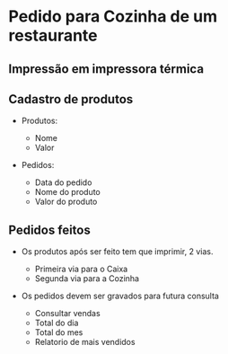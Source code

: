# Pedido para Cozinha de um restaurante 

## Impressão em impressora térmica

## Cadastro de produtos 

- Produtos:
	- Nome 
	- Valor 

- Pedidos:
	- Data do pedido 
	- Nome do produto
	- Valor do produto

## Pedidos feitos 

- Os produtos após ser feito tem que imprimir, 2 vias. 
	- Primeira via para o Caixa 
	- Segunda via para a Cozinha 

- Os pedidos devem ser gravados para futura consulta 
	- Consultar vendas 
	- Total do dia 
	- Total do mes 
	- Relatorio de mais vendidos 
	